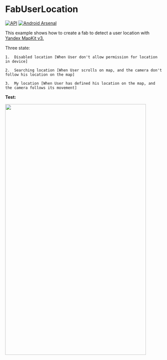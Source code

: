 # FabUserLocation

[![API](https://img.shields.io/badge/API-21%2B-brightgreen.svg?style=flat)](https://android-arsenal.com/api?level=21) 
[![Android Arsenal](https://img.shields.io/badge/Android%20Arsenal-FabUserLocation-brightgreen.svg?style=flat)](https://android-arsenal.com/details/3/7378)

This example shows how to create a fab to detect a user location with <a href ="https://github.com/yandex/mapkit-android-demo">Yandex MapKit v3.</a>

Three state:

    1.  Disabled location [When User don't allow permission for location in device]

    2.  Searching location [When User scrolls on map, and the camera don't follow his location on the map]

    3.  My location [When User has defined his location on the map, and the camera follows its movement]

<b>Test:</b>

<img src="https://github.com/iFr0z/FabUserLocation/blob/master/test_fab_user_location.gif" width="450" height="800" />
